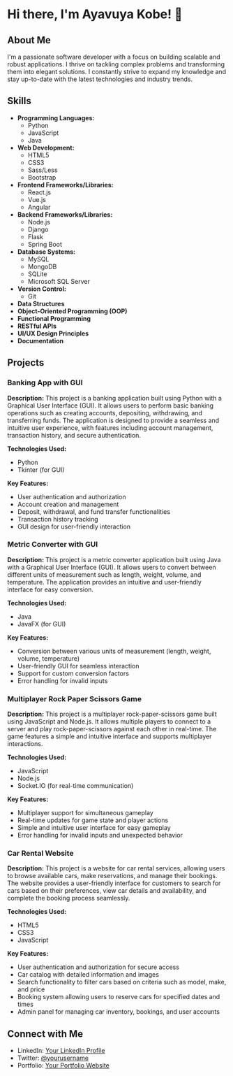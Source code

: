 # Hi there, I'm Ayavuya Kobe! 👋

## About Me

I'm a passionate software developer with 
a focus on building scalable and robust 
applications. I thrive on tackling complex 
problems and transforming them into elegant
solutions. I constantly strive to expand my 
knowledge and stay up-to-date with the latest 
technologies and industry trends.

## Skills

- **Programming Languages:** 
  - Python
  - JavaScript
  - Java
- **Web Development:**
  - HTML5
  - CSS3
  - Sass/Less
  - Bootstrap
- **Frontend Frameworks/Libraries:**
  - React.js
  - Vue.js
  - Angular
- **Backend Frameworks/Libraries:**
  - Node.js
  - Django
  - Flask
  - Spring Boot
- **Database Systems:**
  - MySQL
  - MongoDB
  - SQLite
  - Microsoft SQL Server
- **Version Control:**
  - Git
- **Data Structures**
- **Object-Oriented Programming (OOP)**
- **Functional Programming**
- **RESTful APIs**
- **UI/UX Design Principles**
- **Documentation**

## Projects

### Banking App with GUI

**Description:**
This project is a banking application built using Python with a Graphical User Interface (GUI). It allows users to perform basic banking operations such as creating accounts, depositing, withdrawing, and transferring funds. The application is designed to provide a seamless and intuitive user experience, with features including account management, transaction history, and secure authentication.

**Technologies Used:**
- Python
- Tkinter (for GUI)

**Key Features:**
- User authentication and authorization
- Account creation and management
- Deposit, withdrawal, and fund transfer functionalities
- Transaction history tracking
- GUI design for user-friendly interaction

### Metric Converter with GUI

**Description:**
This project is a metric converter application built using Java with a Graphical User Interface (GUI). It allows users to convert between different units of measurement such as length, weight, volume, and temperature. The application provides an intuitive and user-friendly interface for easy conversion.

**Technologies Used:**
- Java
- JavaFX (for GUI)

**Key Features:**
- Conversion between various units of measurement (length, weight, volume, temperature)
- User-friendly GUI for seamless interaction
- Support for custom conversion factors
- Error handling for invalid inputs

### Multiplayer Rock Paper Scissors Game

**Description:**
This project is a multiplayer rock-paper-scissors game built using JavaScript and Node.js. It allows multiple players to connect to a server and play rock-paper-scissors against each other in real-time. The game features a simple and intuitive interface and supports multiplayer interactions.

**Technologies Used:**
- JavaScript
- Node.js
- Socket.IO (for real-time communication)

**Key Features:**
- Multiplayer support for simultaneous gameplay
- Real-time updates for game state and player actions
- Simple and intuitive user interface for easy gameplay
- Error handling for invalid inputs and unexpected behavior

### Car Rental Website

**Description:**
This project is a website for car rental services, allowing users to browse available cars, make reservations, and manage their bookings. The website provides a user-friendly interface for customers to search for cars based on their preferences, view car details and availability, and complete the booking process seamlessly.

**Technologies Used:**
- HTML5
- CSS3
- JavaScript

**Key Features:**
- User authentication and authorization for secure access
- Car catalog with detailed information and images
- Search functionality to filter cars based on criteria such as model, make, and price
- Booking system allowing users to reserve cars for specified dates and times
- Admin panel for managing car inventory, bookings, and user accounts


## Connect with Me

- LinkedIn: [Your LinkedIn Profile](https://www.linkedin.com/in/yourusername)
- Twitter: [@yourusername](https://twitter.com/yourusername)
- Portfolio: [Your Portfolio Website](https://yourportfolio.com)

<!---
AyavuyaKobe/AyavuyaKobe is a ✨ special ✨ repository because its `README.md` (this file) appears on your GitHub profile.
You can click the Preview link to take a look at your changes.
--->
